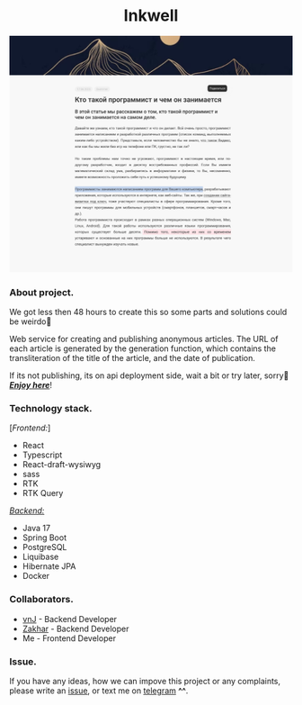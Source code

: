 ## <h1 align="center">Inkwell</h1>

<img src="https://raw.githubusercontent.com/vnj64/service-for-publishing-articles/main/readme_assets/project_page.png">

### About project.
We got less then 48 hours to create this so some parts and solutions could be weirdo🫠

Web service for creating and publishing anonymous articles. The URL of each article is generated by the generation function, which contains the transliteration of the title of the article, and the date of publication.


If its not publishing, its on api deployment side, wait a bit or try later, sorry🫡
[**_Enjoy here_**](https://inkwell-five.vercel.app/)!

### Technology stack.

[_Frontend:_]

- React
- Typescript
- React-draft-wysiwyg
- sass
- RTK
- RTK Query

[_Backend:_](https://github.com/vnj64/service-for-publishing-articles)

- Java 17
- Spring Boot
- PostgreSQL
- Liquibase
- Hibernate JPA
- Docker

### Collaborators.

- [vnJ](https://github.com/vnj64) - Backend Developer
- [Zakhar](https://github.com/ZakharEvv) - Backend Developer
- Me - Frontend Developer

### Issue.

If you have any ideas, how we can impove this project or any complaints, please write an [issue](https://github.com/vnj64/service-for-publishing-articles/issues), or text me on [telegram](https://t.me/arszdarszd) **^^**.
